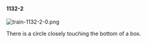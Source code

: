 #### 1132-2
![train-1132-2-0.png](https://github.com/lil-lab/nlvr/raw/master/nlvr/train/images/14/train-1132-2-0.png "train-1132-2-0.png")

There is a circle closely touching the bottom of a box.